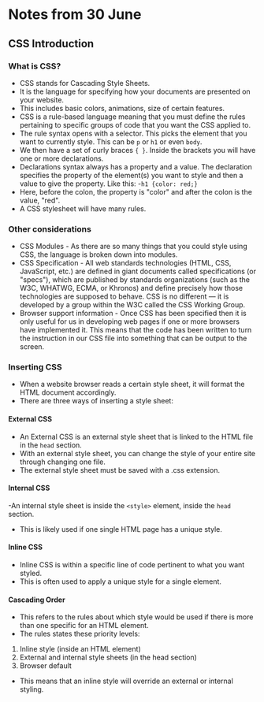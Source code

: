 # Notes from 30 June
## CSS Introduction
### What is CSS?
- CSS stands for Cascading Style Sheets. 
- It is the language for specifying how your documents are presented on your website.
- This includes basic colors, animations, size of certain features.
- CSS is a rule-based language meaning that you must define the rules pertaining to specific groups of code that you want the CSS applied to.
- The rule syntax opens with a selector. This picks the element that you want to currently style. This can be `p` or `h1` or even `body`.
- We then have a set of curly braces `{ }`. Inside the brackets you will have one or more declarations.
- Declarations syntax always has a property and a value. The declaration specifies the property of the element(s) you want to style and then a value to give the property. Like this:
-`h1 {color: red;}`
- Here, before the colon, the property is "color" and after the colon is the value, "red". 
- A CSS stylesheet will have many rules.


### Other considerations
- CSS Modules - As there are so many things that you could style using CSS, the language is broken down into modules.
- CSS Specification - All web standards technologies (HTML, CSS, JavaScript, etc.) are defined in giant documents called specifications (or "specs"), which are published by standards organizations (such as the W3C, WHATWG, ECMA, or Khronos) and define precisely how those technologies are supposed to behave. CSS is no different — it is developed by a group within the W3C called the CSS Working Group.
- Browser support information - Once CSS has been specified then it is only useful for us in developing web pages if one or more browsers have implemented it. This means that the code has been written to turn the instruction in our CSS file into something that can be output to the screen.

### Inserting CSS
- When a website browser reads a certain style sheet, it will format the HTML document accordingly.
- There are three ways of inserting a style sheet:

#### External CSS
- An External CSS is an external style sheet that is linked to the HTML file in the `head` section.
- With an external style sheet, you can change the style of your entire site through changing one file.
- The external style sheet must be saved with a .css extension.

#### Internal CSS
-An internal style sheet is inside the `<style>` element, inside the `head` section.
- This is likely used if one single HTML page has a unique style.

#### Inline CSS
- Inline CSS is within a specific line of code pertinent to what you want styled.
- This is often used to apply a unique style for a single element.

#### Cascading Order
- This refers to the rules about which style would be used if there is more than one specific for an HTML element.
- The rules states these priority levels:
1. Inline style (inside an HTML element)
2. External and internal style sheets (in the head section)
3. Browser default
- This means that an inline style will override an external or internal styling.
